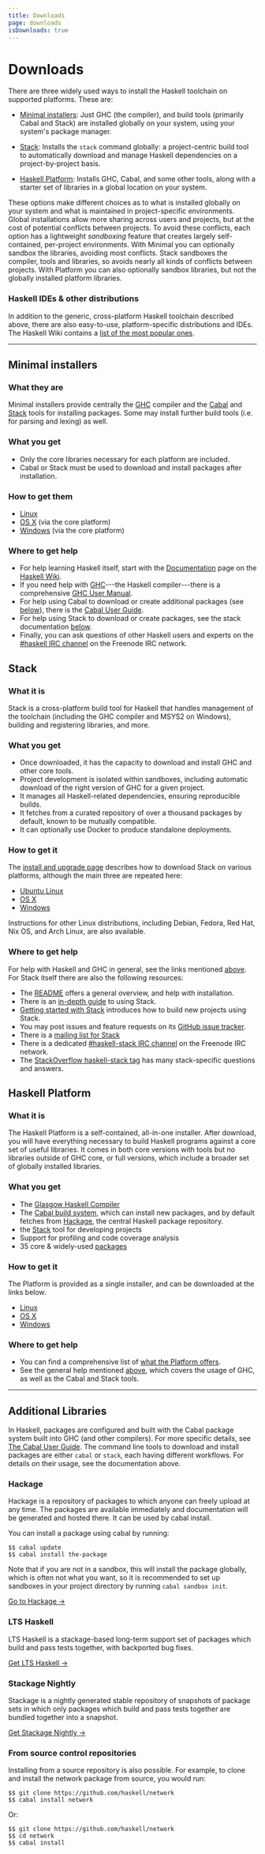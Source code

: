 ```yaml
---
title: Downloads
page: downloads
isDownloads: true
---
```


# Downloads

There are three widely used ways to install the Haskell toolchain on supported platforms. These are:

*   [Minimal installers](#minimal): Just GHC (the compiler), and build tools (primarily Cabal and Stack) are installed globally on your system, using your system's package manager.

*   [Stack](#stack): Installs the `stack` command globally: a project-centric build tool to automatically download and manage Haskell dependencies on a project-by-project basis.

*   [Haskell Platform](#platform): Installs GHC, Cabal, and some other tools, along with a starter set of libraries in a global location on your system.

These options make different choices as to what is installed globally on your system and what is maintained in project-specific environments. Global installations allow more sharing across users and projects, but at the cost of potential conflicts between projects. To avoid these conflicts, each option has a lightweight _sandboxing_ feature that creates largely self-contained, per-project environments. With Minimal you can optionally sandbox the libraries, avoiding most conflicts. Stack sandboxes the compiler, tools and libraries, so avoids nearly all kinds of conflicts between projects. With Platform you can also optionally sandbox libraries, but not the globally installed platform libraries.

### Haskell IDEs & other distributions

In addition to the generic, cross-platform Haskell toolchain described above, there are also easy-to-use, platform-specific distributions and IDEs. The Haskell Wiki contains a [list of the most popular ones](https://wiki.haskell.org/Distributions).

* * *

## Minimal installers<a name="minimal"></a>

### What they are

Minimal installers provide centrally the [GHC](https://www.haskell.org/ghc) compiler and the [Cabal](https://www.haskell.org/cabal/) and [Stack](https://github.com/commercialhaskell/stack) tools for installing packages. Some may install further build tools (i.e. for parsing and lexing) as well.

### What you get

*   Only the core libraries necessary for each platform are included.
*   Cabal or Stack must be used to download and install packages after installation.

### How to get them

*   [Linux](/downloads/linux)
*   [OS X](https://www.haskell.org/platform/mac.html) (via the core platform)
*   [Windows](https://www.haskell.org/platform/windows.html) (via the core platform)

### Where to get help<a name="help"></a>

*   For help learning Haskell itself, start with the [Documentation](https://www.haskell.org/documentation) page on the [Haskell Wiki](https://wiki.haskell.org/).
*   If you need help with [GHC](https://www.haskell.org/ghc)---the Haskell compiler---there is a comprehensive [GHC User Manual](https://downloads.haskell.org/~ghc/latest/docs/html/users_guide/index.html).
*   For help using Cabal to download or create additional packages (see [below](#libraries)), there is the [Cabal User Guide](https://www.haskell.org/cabal/users-guide/).
*   For help using Stack to download or create packages, see the stack documentation [below](#stackhelp).
*   Finally, you can ask questions of other Haskell users and experts on the [#haskell IRC channel](irc://irc.freenode.net/haskell) on the Freenode IRC network.

## Stack<a name="stack"></a>

### What it is

Stack is a cross-platform build tool for Haskell that handles management of the toolchain (including the GHC compiler and MSYS2 on Windows), building and registering libraries, and more.

### What you get

*   Once downloaded, it has the capacity to download and install GHC and other core tools.
*   Project development is isolated within sandboxes, including automatic download of the right version of GHC for a given project.
*   It manages all Haskell-related dependencies, ensuring reproducible builds.
*   It fetches from a curated repository of over a thousand packages by default, known to be mutually compatible.
*   It can optionally use Docker to produce standalone deployments.

### How to get it

The [install and upgrade page](http://docs.haskellstack.org/en/stable/install_and_upgrade/) describes how to download Stack on various platforms, although the main three are repeated here:

*   [Ubuntu Linux](http://docs.haskellstack.org/en/stable/install_and_upgrade/#ubuntu)
*   [OS X](http://docs.haskellstack.org/en/stable/install_and_upgrade/#os-x)
*   [Windows](http://docs.haskellstack.org/en/stable/install_and_upgrade/#windows)

Instructions for other Linux distributions, including Debian, Fedora, Red Hat, Nix OS, and Arch Linux, are also available.

### Where to get help<a name="stackhelp"></a>

For help with Haskell and GHC in general, see the links mentioned [above](#help). For Stack itself there are also the following resources:

*   The [README](https://github.com/commercialhaskell/stack/#readme) offers a general overview, and help with installation.
*   There is an [in-depth guide](http://docs.haskellstack.org) to using Stack.
*   [Getting started with Stack](http://seanhess.github.io/2015/08/04/practical-haskell-getting-started.html) introduces how to build new projects using Stack.
*   You may post issues and feature requests on its [GitHub issue tracker](https://github.com/commercialhaskell/stack).
*   There is a [mailing list for Stack](https://groups.google.com/d/forum/haskell-stack)
*   There is a dedicated [#haskell-stack IRC channel](irc://irc.freenode.net/haskell-stack) on the Freenode IRC network.
*   The [StackOverflow haskell-stack tag](http://stackoverflow.com/questions/tagged/haskell-stack) has many stack-specific questions and answers.

## Haskell Platform<a name="platform"></a>

### What it is

The Haskell Platform is a self-contained, all-in-one installer. After download, you will have everything necessary to build Haskell programs against a core set of useful libraries. It comes in both core versions with tools but no libraries outside of GHC core, or full versions, which include a broader set of globally installed libraries.

### What you get

*   The [Glasgow Haskell Compiler](https://www.haskell.org/ghc)
*   The [Cabal build system](https://www.haskell.org/cabal/), which can install new packages, and by default fetches from [Hackage](https://hackage.haskell.org/), the central Haskell package repository.
*   the [Stack](http://docs.haskellstack.org) tool for developing projects
*   Support for profiling and code coverage analysis
*   35 core & widely-used [packages](https://www.haskell.org/platform/contents.html)

### How to get it

The Platform is provided as a single installer, and can be downloaded at the links below.

*   [Linux](http://www.haskell.org/platform/linux.html)
*   [OS X](http://www.haskell.org/platform/mac.html)
*   [Windows](http://www.haskell.org/platform/windows.html)

### Where to get help

*   You can find a comprehensive list of [what the Platform offers](https://www.haskell.org/platform/contents.html).
*   See the general help mentioned [above](#help), which covers the usage of GHC, as well as the Cabal and Stack tools.

* * *

## Additional Libraries<a name="libraries"></a>

In Haskell, packages are configured and built with the Cabal package system built into GHC (and other compilers). For more specific details, see [The Cabal User Guide](https://www.haskell.org/cabal/users-guide/). The command line tools to download and install packages are either `cabal` or `stack`, each having different workflows. For details on their usage, see the documentation above.

### Hackage

Hackage is a repository of packages to which anyone can freely upload at any time. The packages are available immediately and documentation will be generated and hosted there. It can be used by cabal install.

You can install a package using cabal by running:

```
$$ cabal update
$$ cabal install the-package
```

Note that if you are not in a sandbox, this will install the package globally, which is often not what you want, so it is recommended to set up sandboxes in your project directory by running `cabal sandbox init`.

[Go to Hackage →](https://hackage.haskell.org/packages/)

### LTS Haskell

LTS Haskell is a stackage-based long-term support set of packages which build and pass tests together, with backported bug fixes.

[Get LTS Haskell →](http://www.stackage.org/lts)

### Stackage Nightly

Stackage is a nightly generated stable repository of snapshots of package sets in which only packages which build and pass tests together are bundled together into a snapshot.

[Get Stackage Nightly →](http://www.stackage.org/nightly)

### From source control repositories

Installing from a source repository is also possible. For example, to clone and install the network package from source, you would run:

```
$$ git clone https://github.com/haskell/network
$$ cabal install network
```

Or:

```
$$ git clone https://github.com/haskell/network
$$ cd network
$$ cabal install
```
